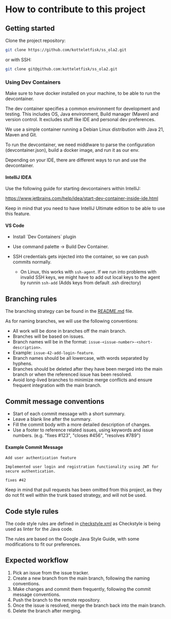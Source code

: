 # How to contribute to this project

## Getting started

Clone the project repository:

```bash
git clone https://github.com/kotteletfisk/ss_ola2.git
```

or with SSH:

```bash
git clone git@github.com:kotteletfisk/ss_ola2.git
```

### Using Dev Containers

Make sure to have docker installed on your machine, to be able to run the devcontainer.

The dev container specifies a common environment for development and testing. This includes OS, Java environment, Build manager (Maven) and version control. It excludes stuff like IDE and personal dev preferences.

We use a simple container running a Debian Linux distribution with Java 21, Maven and Git.

To run the devcontainer, we need middlware to parse the configuration (devcontainer.json), build a docker image, and run it as our env.

Depending on your IDE, there are different ways to run and use the devcontainer.

#### IntelliJ IDEA
Use the following guide for starting devcontainers within IntelliJ: 

https://www.jetbrains.com/help/idea/start-dev-container-inside-ide.html

Keep in mind that you need to have IntelliJ Ultimate edition to be able to use this feature.

#### VS Code

- Install ´Dev Containers´ plugin

- Use command palette -> Build Dev Container.

- SSH credentials gets injected into the container, so we can push commits normally.
    - On Linux, this works with `ssh-agent`. If we run into problems with invalid SSH keys, we might have to add out local keys to the agent by runnin `ssh-add` (Adds keys from default .ssh directory)

## Branching rules

The branching strategy can be found in the [README.md](./README.md) file.

As for naming branches, we will use the following conventions:
- All work will be done in branches off the main branch.
- Branches will be based on issues.
- Branch names will be in the format: `issue-<issue-number>-<short-description>`.
- Example: `issue-42-add-login-feature`.
- Branch names should be all lowercase, with words separated by hyphens.
- Branches should be deleted after they have been merged into the main branch or when the referenced issue has been resolved.
- Avoid long-lived branches to minimize merge conflicts and ensure frequent integration with the main branch.

## Commit message conventions
- Start of each commit message with a short summary.
- Leave a blank line after the summary.
- Fill the commit body with a more detailed description of changes.
- Use a footer to reference related issues, using keywords and issue numbers. (e.g. "fixes #123", "closes #456", "resolves #789")

#### Example Commit Message

```
Add user authentication feature

Implemented user login and registration functionality using JWT for secure authentication.

fixes #42
```

Keep in mind that pull requests has been omitted from this project, as they do not fit well within the trunk based strategy, and will not be used.

## Code style rules
The code style rules are defined in [checkstyle.xml](./checkstyle.xml) as Checkstyle is being used as linter for the Java code.

The rules are based on the Google Java Style Guide, with some modifications to fit our preferences.

## Expected workflow
1. Pick an issue from the issue tracker.
2. Create a new branch from the main branch, following the naming conventions.
3. Make changes and commit them frequently, following the commit message conventions.
4. Push the branch to the remote repository.
5. Once the issue is resolved, merge the branch back into the main branch.
6. Delete the branch after merging.